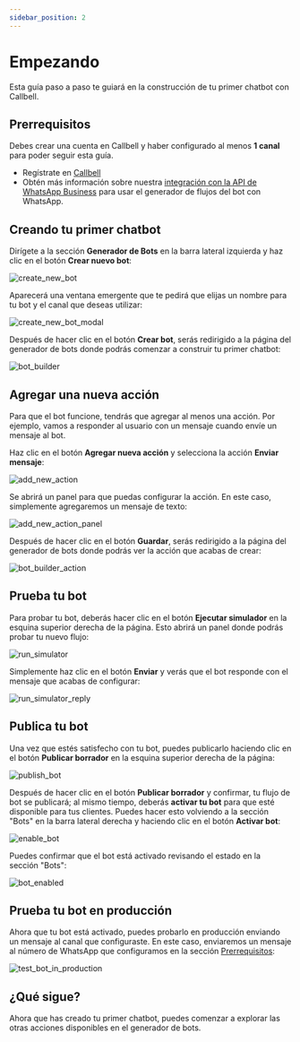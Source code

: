 ```yaml
---
sidebar_position: 2
---
```


# Empezando

Esta guía paso a paso te guiará en la construcción de tu primer chatbot con Callbell.

## Prerrequisitos

Debes crear una cuenta en Callbell y haber configurado al menos **1 canal** para poder seguir esta guía.

- Regístrate en [Callbell](https://dash.callbell.eu/users/sign_up)
- Obtén más información sobre nuestra [integración con la API de WhatsApp Business](https://callbellsupport.zendesk.com/hc/en-us/articles/360007805898-How-to-integrate-WhatsApp-into-Callbell-through-the-WhatsApp-Business-APIs) para usar el generador de flujos del bot con WhatsApp.

## Creando tu primer chatbot

Dirígete a la sección **Generador de Bots** en la barra lateral izquierda y haz clic en el botón **Crear nuevo bot**:

![create_new_bot](./assets/create_new_bot.png)

Aparecerá una ventana emergente que te pedirá que elijas un nombre para tu bot y el canal que deseas utilizar:

![create_new_bot_modal](./assets/create_new_bot_modal.png)

Después de hacer clic en el botón **Crear bot**, serás redirigido a la página del generador de bots donde podrás comenzar a construir tu primer chatbot:

![bot_builder](./assets/bot_builder.png)

## Agregar una nueva acción

Para que el bot funcione, tendrás que agregar al menos una acción. Por ejemplo, vamos a responder al usuario con un mensaje cuando envíe un mensaje al bot.

Haz clic en el botón **Agregar nueva acción** y selecciona la acción **Enviar mensaje**:

![add_new_action](./assets/add_new_action.png)

Se abrirá un panel para que puedas configurar la acción. En este caso, simplemente agregaremos un mensaje de texto:

![add_new_action_panel](./assets/add_new_action_panel.png)

Después de hacer clic en el botón **Guardar**, serás redirigido a la página del generador de bots donde podrás ver la acción que acabas de crear:

![bot_builder_action](./assets/bot_builder_action.png)

## Prueba tu bot

Para probar tu bot, deberás hacer clic en el botón **Ejecutar simulador** en la esquina superior derecha de la página. Esto abrirá un panel donde podrás probar tu nuevo flujo:

![run_simulator](./assets/run_simulator.png)

Simplemente haz clic en el botón **Enviar** y verás que el bot responde con el mensaje que acabas de configurar:

![run_simulator_reply](./assets/run_simulator_reply.png)

## Publica tu bot

Una vez que estés satisfecho con tu bot, puedes publicarlo haciendo clic en el botón **Publicar borrador** en la esquina superior derecha de la página:

![publish_bot](./assets/publish_bot.png)

Después de hacer clic en el botón **Publicar borrador** y confirmar, tu flujo de bot se publicará; al mismo tiempo, deberás **activar tu bot** para que esté disponible para tus clientes. Puedes hacer esto volviendo a la sección "Bots" en la barra lateral derecha y haciendo clic en el botón **Activar bot**:

![enable_bot](./assets/enable_bot.png)

Puedes confirmar que el bot está activado revisando el estado en la sección "Bots":

![bot_enabled](./assets/bot_enabled.png)

## Prueba tu bot en producción

Ahora que tu bot está activado, puedes probarlo en producción enviando un mensaje al canal que configuraste. En este caso, enviaremos un mensaje al número de WhatsApp que configuramos en la sección [Prerrequisitos](#prerrequisitos):

![test_bot_in_production](./assets/test_bot_in_production.gif)

## ¿Qué sigue?

Ahora que has creado tu primer chatbot, puedes comenzar a explorar las otras acciones disponibles en el generador de bots.
